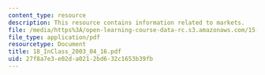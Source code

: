 ```yaml
---
content_type: resource
description: This resource contains information related to markets.
file: /media/https%3A/open-learning-course-data-rc.s3.amazonaws.com/15-834-marketing-strategy-spring-2003/27f8a7e3e02da0212bd632c1653b39fb_18_InClass_2003_04_16.pdf
file_type: application/pdf
resourcetype: Document
title: 18_InClass_2003_04_16.pdf
uid: 27f8a7e3-e02d-a021-2bd6-32c1653b39fb
---
```


